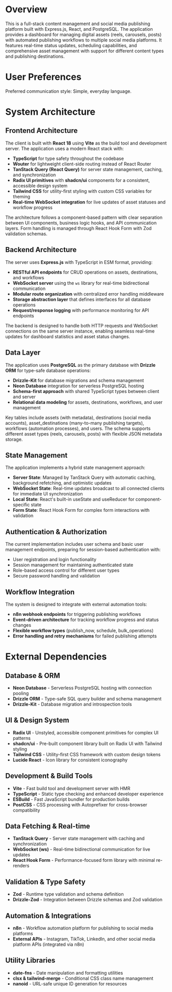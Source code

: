 # Overview

This is a full-stack content management and social media publishing platform built with Express.js, React, and PostgreSQL. The application provides a dashboard for managing digital assets (reels, carousels, posts) with automated publishing workflows to multiple social media platforms. It features real-time status updates, scheduling capabilities, and comprehensive asset management with support for different content types and publishing destinations.

# User Preferences

Preferred communication style: Simple, everyday language.

# System Architecture

## Frontend Architecture

The client is built with **React 18** using **Vite** as the build tool and development server. The application uses a modern React stack with:

- **TypeScript** for type safety throughout the codebase
- **Wouter** for lightweight client-side routing instead of React Router
- **TanStack Query (React Query)** for server state management, caching, and synchronization
- **Radix UI primitives** with **shadcn/ui** components for a consistent, accessible design system
- **Tailwind CSS** for utility-first styling with custom CSS variables for theming
- **Real-time WebSocket integration** for live updates of asset statuses and workflow progress

The architecture follows a component-based pattern with clear separation between UI components, business logic hooks, and API communication layers. Form handling is managed through React Hook Form with Zod validation schemas.

## Backend Architecture

The server uses **Express.js** with TypeScript in ESM format, providing:

- **RESTful API endpoints** for CRUD operations on assets, destinations, and workflows
- **WebSocket server** using the `ws` library for real-time bidirectional communication
- **Modular route organization** with centralized error handling middleware
- **Storage abstraction layer** that defines interfaces for all database operations
- **Request/response logging** with performance monitoring for API endpoints

The backend is designed to handle both HTTP requests and WebSocket connections on the same server instance, enabling seamless real-time updates for dashboard statistics and asset status changes.

## Data Layer

The application uses **PostgreSQL** as the primary database with **Drizzle ORM** for type-safe database operations:

- **Drizzle-Kit** for database migrations and schema management
- **Neon Database** integration for serverless PostgreSQL hosting
- **Schema-first approach** with shared TypeScript types between client and server
- **Relational data modeling** for assets, destinations, workflows, and user management

Key tables include assets (with metadata), destinations (social media accounts), asset_destinations (many-to-many publishing targets), workflows (automation processes), and users. The schema supports different asset types (reels, carousels, posts) with flexible JSON metadata storage.

## State Management

The application implements a hybrid state management approach:

- **Server State**: Managed by TanStack Query with automatic caching, background refetching, and optimistic updates
- **WebSocket State**: Real-time updates broadcast to all connected clients for immediate UI synchronization
- **Local State**: React's built-in useState and useReducer for component-specific state
- **Form State**: React Hook Form for complex form interactions with validation

## Authentication & Authorization

The current implementation includes user schema and basic user management endpoints, preparing for session-based authentication with:

- User registration and login functionality
- Session management for maintaining authenticated state
- Role-based access control for different user types
- Secure password handling and validation

## Workflow Integration

The system is designed to integrate with external automation tools:

- **n8n webhook endpoints** for triggering publishing workflows
- **Event-driven architecture** for tracking workflow progress and status changes
- **Flexible workflow types** (publish_now, schedule, bulk_operations)
- **Error handling and retry mechanisms** for failed publishing attempts

# External Dependencies

## Database & ORM
- **Neon Database** - Serverless PostgreSQL hosting with connection pooling
- **Drizzle ORM** - Type-safe SQL query builder and schema management
- **Drizzle-Kit** - Database migration and introspection tools

## UI & Design System
- **Radix UI** - Unstyled, accessible component primitives for complex UI patterns
- **shadcn/ui** - Pre-built component library built on Radix UI with Tailwind styling
- **Tailwind CSS** - Utility-first CSS framework with custom design tokens
- **Lucide React** - Icon library for consistent iconography

## Development & Build Tools
- **Vite** - Fast build tool and development server with HMR
- **TypeScript** - Static type checking and enhanced developer experience
- **ESBuild** - Fast JavaScript bundler for production builds
- **PostCSS** - CSS processing with Autoprefixer for cross-browser compatibility

## Data Fetching & Real-time
- **TanStack Query** - Server state management with caching and synchronization
- **WebSocket (ws)** - Real-time bidirectional communication for live updates
- **React Hook Form** - Performance-focused form library with minimal re-renders

## Validation & Type Safety
- **Zod** - Runtime type validation and schema definition
- **Drizzle-Zod** - Integration between Drizzle schemas and Zod validation

## Automation & Integrations
- **n8n** - Workflow automation platform for publishing to social media platforms
- **External APIs** - Instagram, TikTok, LinkedIn, and other social media platform APIs (integrated via n8n)

## Utility Libraries
- **date-fns** - Date manipulation and formatting utilities
- **clsx & tailwind-merge** - Conditional CSS class name management
- **nanoid** - URL-safe unique ID generation for resources